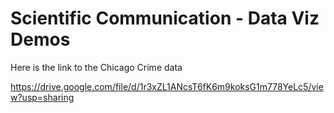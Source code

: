 # Scientific Communication - Data Viz Demos

Here is the link to the Chicago Crime data

https://drive.google.com/file/d/1r3xZL1ANcsT6fK6m9koksG1m778YeLc5/view?usp=sharing


 
